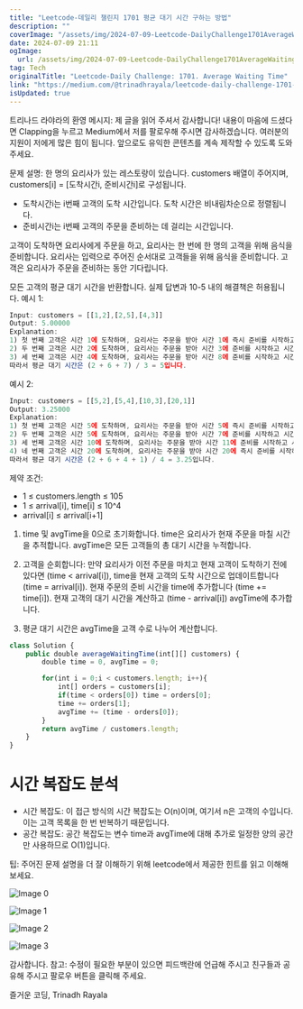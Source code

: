 ```yaml
---
title: "Leetcode-데일리 챌린지 1701 평균 대기 시간 구하는 방법"
description: ""
coverImage: "/assets/img/2024-07-09-Leetcode-DailyChallenge1701AverageWaitingTime_0.png"
date: 2024-07-09 21:11
ogImage: 
  url: /assets/img/2024-07-09-Leetcode-DailyChallenge1701AverageWaitingTime_0.png
tag: Tech
originalTitle: "Leetcode-Daily Challenge: 1701. Average Waiting Time"
link: "https://medium.com/@trinadhrayala/leetcode-daily-challenge-1701-average-waiting-time-acd53263b9fa"
isUpdated: true
---
```





트리나드 라야라의 환영 메시지:
제 글을 읽어 주셔서 감사합니다! 내용이 마음에 드셨다면 Clapping을 누르고 Medium에서 저를 팔로우해 주시면 감사하겠습니다. 여러분의 지원이 저에게 많은 힘이 됩니다. 앞으로도 유익한 콘텐츠를 계속 제작할 수 있도록 도와주세요.

문제 설명:
한 명의 요리사가 있는 레스토랑이 있습니다. customers 배열이 주어지며, customers[i] = [도착시간i, 준비시간i]로 구성됩니다.

- 도착시간i는 i번째 고객의 도착 시간입니다. 도착 시간은 비내림차순으로 정렬됩니다.
- 준비시간i는 i번째 고객의 주문을 준비하는 데 걸리는 시간입니다.

고객이 도착하면 요리사에게 주문을 하고, 요리사는 한 번에 한 명의 고객을 위해 음식을 준비합니다. 요리사는 입력으로 주어진 순서대로 고객들을 위해 음식을 준비합니다. 고객은 요리사가 주문을 준비하는 동안 기다립니다.

<div class="content-ad"></div>

모든 고객의 평균 대기 시간을 반환합니다. 실제 답변과 10-5 내의 해결책은 허용됩니다.
예시 1:

```js
Input: customers = [[1,2],[2,5],[4,3]]
Output: 5.00000
Explanation:
1) 첫 번째 고객은 시간 1에 도착하며, 요리사는 주문을 받아 시간 1에 즉시 준비를 시작하고 시간 3에 완료하여 첫 번째 고객의 대기 시간은 3 - 1 = 2입니다.
2) 두 번째 고객은 시간 2에 도착하며, 요리사는 주문을 받아 시간 3에 준비를 시작하고 시간 8에 완료하여 두 번째 고객의 대기 시간은 8 - 2 = 6입니다.
3) 세 번째 고객은 시간 4에 도착하며, 요리사는 주문을 받아 시간 8에 준비를 시작하고 시간 11에 완료하여 세 번째 고객의 대기 시간은 11 - 4 = 7입니다.
따라서 평균 대기 시간은 (2 + 6 + 7) / 3 = 5입니다.
```

예시 2:

```js
Input: customers = [[5,2],[5,4],[10,3],[20,1]]
Output: 3.25000
Explanation:
1) 첫 번째 고객은 시간 5에 도착하며, 요리사는 주문을 받아 시간 5에 즉시 준비를 시작하고 시간 7에 완료하여 첫 번째 고객의 대기 시간은 7 - 5 = 2입니다.
2) 두 번째 고객은 시간 5에 도착하며, 요리사는 주문을 받아 시간 7에 준비를 시작하고 시간 11에 완료하여 두 번째 고객의 대기 시간은 11 - 5 = 6입니다.
3) 세 번째 고객은 시간 10에 도착하며, 요리사는 주문을 받아 시간 11에 준비를 시작하고 시간 14에 완료하여 세 번째 고객의 대기 시간은 14 - 10 = 4입니다.
4) 네 번째 고객은 시간 20에 도착하며, 요리사는 주문을 받아 시간 20에 즉시 준비를 시작하고 시간 21에 완료하여 네 번째 고객의 대기 시간은 21 - 20 = 1입니다.
따라서 평균 대기 시간은 (2 + 6 + 4 + 1) / 4 = 3.25입니다.
```

<div class="content-ad"></div>

제약 조건:

- 1 ≤ customers.length ≤ 105
- 1 ≤ arrival[i], time[i] ≤ 10^4
- arrival[i] ≤ arrival[i+1]

1. time 및 avgTime을 0으로 초기화합니다.
time은 요리사가 현재 주문을 마칠 시간을 추적합니다.
avgTime은 모든 고객들의 총 대기 시간을 누적합니다.

2. 고객을 순회합니다:
만약 요리사가 이전 주문을 마치고 현재 고객이 도착하기 전에 있다면 (time < arrival[i]), time을 현재 고객의 도착 시간으로 업데이트합니다 (time = arrival[i]).
현재 주문의 준비 시간을 time에 추가합니다 (time += time[i]).
현재 고객의 대기 시간을 계산하고 (time - arrival[i]) avgTime에 추가합니다.
3. 평균 대기 시간은 avgTime을 고객 수로 나누어 계산합니다.

<div class="content-ad"></div>

```js
class Solution {
    public double averageWaitingTime(int[][] customers) {
        double time = 0, avgTime = 0;

        for(int i = 0;i < customers.length; i++){
            int[] orders = customers[i];
            if(time < orders[0]) time = orders[0];
            time += orders[1];
            avgTime += (time - orders[0]);
        }
        return avgTime / customers.length;
    }
}
```

# 시간 복잡도 분석

- 시간 복잡도: 이 접근 방식의 시간 복잡도는 O(n)이며, 여기서 n은 고객의 수입니다. 이는 고객 목록을 한 번 반복하기 때문입니다.
- 공간 복잡도: 공간 복잡도는 변수 time과 avgTime에 대해 추가로 일정한 양의 공간만 사용하므로 O(1)입니다.

팁:
주어진 문제 설명을 더 잘 이해하기 위해 leetcode에서 제공한 힌트를 읽고 이해해 보세요.


<div class="content-ad"></div>


![Image 0](/assets/img/2024-07-09-Leetcode-DailyChallenge1701AverageWaitingTime_0.png)

![Image 1](/assets/img/2024-07-09-Leetcode-DailyChallenge1701AverageWaitingTime_1.png)

![Image 2](/assets/img/2024-07-09-Leetcode-DailyChallenge1701AverageWaitingTime_2.png)

![Image 3](/assets/img/2024-07-09-Leetcode-DailyChallenge1701AverageWaitingTime_3.png)


<div class="content-ad"></div>

감사합니다.
참고: 수정이 필요한 부분이 있으면 피드백란에 언급해 주시고 친구들과 공유해 주시고 팔로우 버튼을 클릭해 주세요.

즐거운 코딩,
Trinadh Rayala